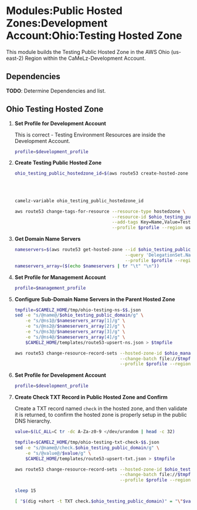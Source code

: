 # Modules:Public Hosted Zones:Development Account:Ohio:Testing Hosted Zone

This module builds the Testing Public Hosted Zone in the AWS Ohio (us-east-2) Region within the
CaMeLz-Development Account.

## Dependencies

**TODO**: Determine Dependencies and list.

## Ohio Testing Hosted Zone

1. **Set Profile for Development Account**

    This is correct - Testing Environment Resources are inside the Development Account.

    ```bash
    profile=$development_profile
    ```

1. **Create Testing Public Hosted Zone**

    ```bash
    ohio_testing_public_hostedzone_id=$(aws route53 create-hosted-zone --name $ohio_testing_public_domain \
                                                                       --hosted-zone-config Comment="Public Zone for $ohio_testing_public_domain",PrivateZone=false \
                                                                       --caller-reference $(date +%s) \
                                                                       --query 'HostedZone.Id' \
                                                                       --profile $profile --region us-east-1 --output text | cut -f3 -d /)
    camelz-variable ohio_testing_public_hostedzone_id

    aws route53 change-tags-for-resource --resource-type hostedzone \
                                         --resource-id $ohio_testing_public_hostedzone_id \
                                         --add-tags Key=Name,Value=Testing-PublicHostedZone Key=Company,Value=CaMeLz Key=Environment,Value=Testing \
                                         --profile $profile --region us-east-1 --output text
    ```

1. **Get Domain Name Servers**

    ```bash
    nameservers=$(aws route53 get-hosted-zone --id $ohio_testing_public_hostedzone_id \
                                              --query 'DelegationSet.NameServers' \
                                              --profile $profile --region us-east-1 --output text)
    nameservers_array=($(echo $nameservers | tr "\t" "\n"))
    ```

1. **Set Profile for Management Account**

    ```bash
    profile=$management_profile
    ```

1. **Configure Sub-Domain Name Servers in the Parent Hosted Zone**

    ```bash
    tmpfile=$CAMELZ_HOME/tmp/ohio-testing-ns-$$.json
    sed -e "s/@name@/$ohio_testing_public_domain/g" \
        -e "s/@ns1@/$nameservers_array[1]/g" \
        -e "s/@ns2@/$nameservers_array[2]/g" \
        -e "s/@ns3@/$nameservers_array[3]/g" \
        -e "s/@ns4@/$nameservers_array[4]/g" \
        $CAMELZ_HOME/templates/route53-upsert-ns.json > $tmpfile

    aws route53 change-resource-record-sets --hosted-zone-id $ohio_management_public_hostedzone_id \
                                            --change-batch file://$tmpfile \
                                            --profile $profile --region us-east-1 --output text
    ```

1. **Set Profile for Development Account**

    ```bash
    profile=$development_profile
    ```

1. **Create Check TXT Record in Public Hosted Zone and Confirm**

   Create a TXT record named `check` in the hosted zone, and then validate it is returned, to confirm the hosted zone is
   properly setup in the public DNS hierarchy.

    ```bash
    value=$(LC_ALL=C tr -dc A-Za-z0-9 </dev/urandom | head -c 32)

    tmpfile=$CAMELZ_HOME/tmp/ohio-testing-txt-check-$$.json
    sed -e "s/@name@/check.$ohio_testing_public_domain/g" \
        -e "s/@value@/$value/g" \
        $CAMELZ_HOME/templates/route53-upsert-txt.json > $tmpfile

    aws route53 change-resource-record-sets --hosted-zone-id $ohio_testing_public_hostedzone_id \
                                            --change-batch file://$tmpfile \
                                            --profile $profile --region us-east-1 --output text

    sleep 15

    [ "$(dig +short -t TXT check.$ohio_testing_public_domain)" = "\"$value\"" ] && echo "Check confirmed" || echo "Check failed"
    ```
